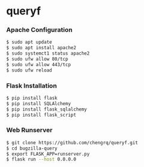 # queryf

### Apache Configuration

```bash
$ sudo apt update
$ sudo apt install apache2
$ sudo systemct1 status apache2
$ sudo ufw allow 80/tcp
$ sudo ufw allow 443/tcp
$ sudo ufw reload
```

### Flask Installation

```bash
$ pip install flask
$ pip install SQLAlchemy
$ pip install flask_sqlalchemy
$ pip install flask_script
```

### Web Runserver

```bash
$ git clone https://github.com/chengrq/queryf.git
$ cd bugzilla-query
$ export FLASK_APP=runserver.py
$ flask run --host 0.0.0.0
```




